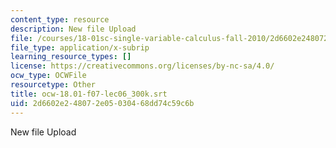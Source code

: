 ```yaml
---
content_type: resource
description: New file Upload
file: /courses/18-01sc-single-variable-calculus-fall-2010/2d6602e248072e05030468dd74c59c6b_ocw-18.01-f07-lec06_300k.srt
file_type: application/x-subrip
learning_resource_types: []
license: https://creativecommons.org/licenses/by-nc-sa/4.0/
ocw_type: OCWFile
resourcetype: Other
title: ocw-18.01-f07-lec06_300k.srt
uid: 2d6602e2-4807-2e05-0304-68dd74c59c6b
---
```

New file Upload